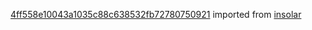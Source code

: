 [4ff558e10043a1035c88c638532fb72780750921](https://github.com/insolar/insolar/commit/4ff558e10043a1035c88c638532fb72780750921) imported from [insolar](https://github.com/insolar/insolar)
